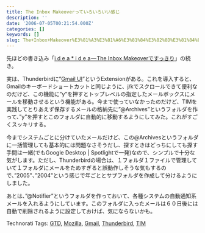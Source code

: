 ```yaml
---
title: The Inbox Makeoverっていろいろいい感じ
description: ''
date: '2006-07-05T00:21:54.000Z'
categories: []
keywords: []
slug: The+Inbox+Makeover%E3%81%A3%E3%81%A6%E3%81%84%E3%82%8D%E3%81%84%E3%82%8D%E3%81%84%E3%81%84%E6%84%9F%E3%81%98
---
```

先ほどの書き込み「[i d e a \* i d e a — The Inbox Makeoverですっきり](http://blog.qli.jp/2006/07/i_d_e_a_i_d_e_a_8496.html)」の続き。

実は、Thunderbirdに”[Gmail UI](http://www.longshot.com/~kmixter/gmailui.html)”というExtensionがある。これを導入すると、Gmailのキーボードショートカットと同じように、j/kでスクロールできて便利なのだけど、この機能に”y”を押すとトップレベルの指定したメールボックスにメールを移動させるという機能がある。今まで使っていなかったのだけど、TIMを実践してとりあえず保存するメールの格納先に”@Archives”というフォルダを作って、”y”を押すとこのフォルダに自動的に移動するようにしてみた。これがすごくスッキリする。

今までシステムごとに分けていたメールだけど、この@Archivesというフォルダに一括管理しても基本的には問題なさそうだし、探すときはどっちにしても探す手間は一緒(でもGoogle Desktop | Spotlightで一発)なので、シンプルで十分な気がします。ただし、Thunderbirdの場合は、１フォルダ１ファイルで管理していて１フォルダにメールをためすぎると誤動作しそうな気もするので、”2005"、”2004"という感じで年ごととサブフォルダを作成して分けるようにしました。

あとは、”@Notifier”というフォルダを作っておいて、各種システムの自動通知系メールを入れるようにしています。このフォルダに入ったメールは６０日後には自動で削除されるように設定しておけば、気にならないかも。

Technorati Tags: [GTD](http://www.technorati.com/tag/GTD), [Mozilla](http://www.technorati.com/tag/Mozilla), [Gmail](http://www.technorati.com/tag/Gmail), [Thunderbird](http://www.technorati.com/tag/Thunderbird), [TIM](http://www.technorati.com/tag/TIM)